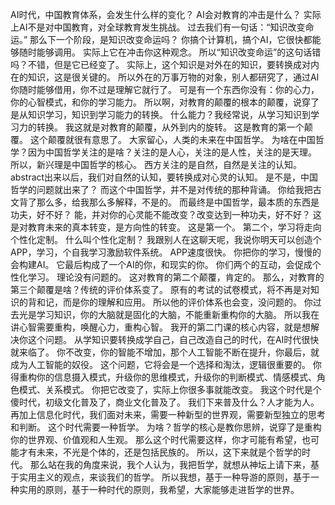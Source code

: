 AI时代，中国教育体系，会发生什么样的变化？
AI会对教育的冲击是什么？
实际上AI不是对中国教育，对全球教育发生挑战。
过去我们有一句话：“知识改变命运。”
那么下一个阶段，是知识改变命运吗？
你搞个计算机，搞个AI，它很快都能够随时能够调用。
实际上它在冲击你这种观念。
所以“知识改变命运”的这句话错吗？不错，但是它已经变了。
实际上，这个知识是对外在的知识，要转换成对内在的知识，这是很关键的。
所以外在的万事万物的对象，别人都研究了，通过AI你随时能够借用，你不过是理解它就行了。
可是有一个东西你没有：你的心力，你的心智模式，和你的学习能力。
所以啊，对教育的颠覆的根本的颠覆，说穿了是从知识学习，知识到学习能力的转换。
什么能力？我经常说，从学习知识到学习力的转换。
我这就是对教育的颠覆，从外到内的旋转。
这是教育的第一个颠覆。
这个颠覆就很有意思了。
大家留心，人类的未来在中国哲学。
为啥在中国哲学？因为中国哲学关注的是啥？关注的是人心，关注的是人性，关注的是天理。
所以，新兴理是中国哲学的核心。
西方关注的是自然，自然是关注的认知。
abstract出来以后，我们对自然的认知，要转换成对心灵的认知。
是不是，中国哲学的问题就出来了？
而这个中国哲学，并不是对传统的那种背诵。
你给我把古文背了那么多，给我那么多解释，不是的。
而最终是中国哲学，最本质的东西是功夫，好不好？
能，并对你的心灵能不能改变？改变达到一种功夫，好不好？
这是对教育未来的真本转变，是方向性的转变。
这是第一个。
第二个，学习将走向个性化定制。
什么叫个性化定制？
我跟别人在这聊天呢，我说你明天可以创造个APP，学习，个自我学习激励软件系统。
APP速度很快。
你把你的学习，慢慢的会构建AI。
它最后构成了一个AI的你，和现实的你。
你们两个的互动，会促成个性化学习。
理论没有问题的。
这对教育的第二个颠覆，肯定的。
那么，对教育的第三个颠覆是啥？传统的评价体系变了。
原有的考试的试卷模式，将不再是对知识的背和记，而是你的理解和应用。
所以他的评价体系也会变，没问题的。
你过去光是学习知识，你的大脑就是固化的大脑，不能重新重构你的大脑。
所以我在讲心智需要重构，唤醒心力，重构心智。
我开的第二门课的核心内容，就是想解决你这个问题。
从学知识要转换成学自己，自己改造自己的时代，在AI时代很快就来临了。
你不改变，你的智能不增加，那个人工智能不断在提升，你最后，就成为人工智能的奴役。
这个问题，它将会是一个选择和淘汰，逻辑很重要的。
你得重构你的信息摄入模式，升级你的思维模式，升级你的判断模式、情感模式、角色模式、关系模式。
你把它改变了，实际上你很多事就能改变。
我这个时代是个傻时代，初级文化普及了，商业文化普及了。
我们下来普及什么？人才能为人。
再加上信息化时代，我们面对未来，需要一种新型的世界观，需要新型独立的思考和判断。
这个时代需要一种哲学。
为啥？哲学的核心是教你思辨，说穿了是重构你的世界观、价值观和人生观。
那么这个时代需要这样，你才可能有希望，也可能才有未来，不光是个体的，还是包括民族的。
所以，这下来就是个哲学的时代。
那么站在我的角度来说，我个人认为，我把哲学，就想从神坛上请下来，基于实用主义的观点，来谈我们的哲学。
所以我想，基于一种导游的原则，基于一种实用的原则，基于一种时代的原则，我希望，大家能够走进哲学的世界。